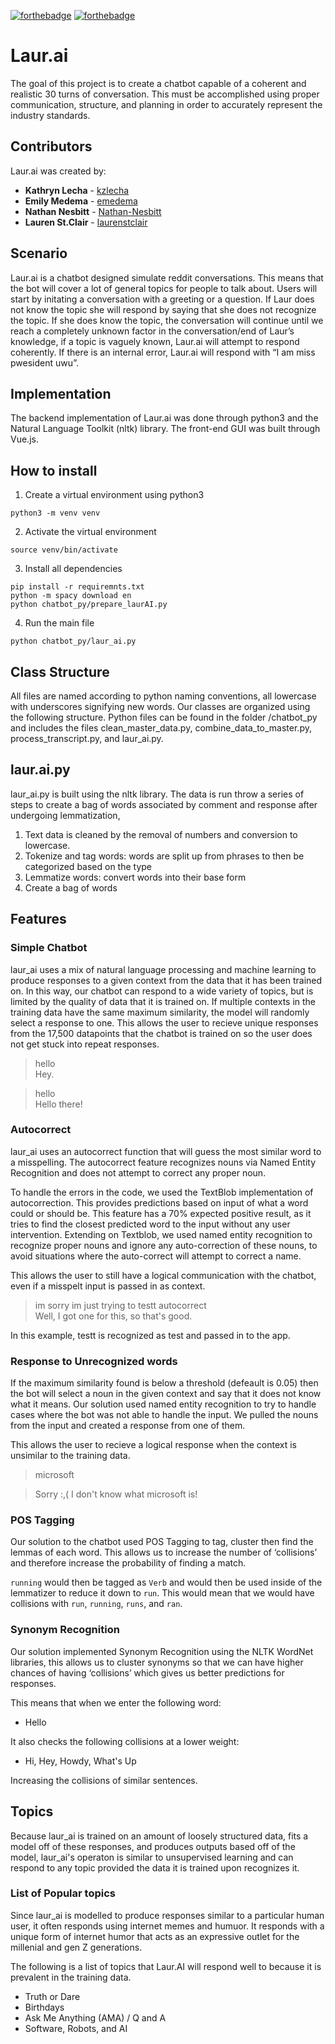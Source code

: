 [![forthebadge](https://forthebadge.com/images/badges/made-with-python.svg)](https://forthebadge.com)
[![forthebadge](https://forthebadge.com/images/badges/built-with-grammas-recipe.svg)](https://forthebadge.com)

# Laur.ai
The goal of this project is to create a chatbot capable of a coherent and realistic 30 turns of conversation. This must be accomplished using proper communication, structure, and planning in order to accurately represent the industry standards.

## Contributors
Laur.ai was created by:
* **Kathryn Lecha** - [kzlecha](https://github.com/kzlecha)
* **Emily Medema** - [emedema](https://github.com/emedema)
* **Nathan Nesbitt** - [Nathan-Nesbitt](https://github.com/Nathan-Nesbitt)
* **Lauren St.Clair** - [laurenstclair](https://github.com/laurenstclair)

## Scenario
Laur.ai is a chatbot designed simulate reddit conversations. This means that the bot will cover a lot of general topics for people to talk about. Users will start by initating a conversation with a greeting or a question. If Laur does not know the topic she will respond by saying that she does not recognize the topic. If she does know the topic, the conversation will continue until we reach a completely unknown factor in the conversation/end of Laur’s knowledge, if a topic is vaguely known, Laur.ai will attempt to respond coherently. If there is an internal error, Laur.ai will respond with “I am miss pwesident uwu”.

## Implementation
The backend implementation of Laur.ai was done through python3 and the Natural Language Toolkit (nltk) library. The front-end GUI was built through Vue.js.

## How to install
1. Create a virtual environment using python3
```
python3 -m venv venv
```
2. Activate the virtual environment
```
source venv/bin/activate
```
3. Install all dependencies
```
pip install -r requiremnts.txt
python -m spacy download en
python chatbot_py/prepare_laurAI.py
```
4. Run the main file
```
python chatbot_py/laur_ai.py
```
## Class Structure
All files are named according to python naming conventions, all lowercase with underscores signifying new words. Our classes are organized using the following structure. Python files can be found in the folder /chatbot_py and includes the files clean_master_data.py, combine_data_to_master.py, process_transcript.py, and laur_ai.py. 

## laur.ai.py
laur_ai.py is built using the nltk library. The data is run throw a series of steps to create a bag of words associated by comment and response after undergoing lemmatization,
  1. Text data is cleaned by the removal of numbers and conversion to lowercase.
  2. Tokenize and tag words: words are split up from phrases to then be categorized based on the type
  3. Lemmatize words: convert words into their base form
  4. Create a bag of words


## Features

### Simple Chatbot
laur_ai uses a mix of natural language processing and machine learning to produce responses to a given context from the data that it has been trained on. In this way, our chatbot can respond to a wide variety of topics, but is limited by the quality of data that it is trained on.
If multiple contexts in the training data have the same maximum similarity, the model will randomly select a response to one. This allows the user to recieve unique responses from the 17,500 datapoints that the chatbot is trained on so the user does not get stuck into repeat responses.

> hello  
Hey.

> hello           
Hello there!


### Autocorrect
laur_ai uses an autocorrect function that will guess the most similar word to a misspelling. The autocorrect feature recognizes nouns via Named Entity Recognition and does not attempt to correct any proper noun.

To handle the errors in the code, we used the TextBlob implementation of autocorrection. This provides predictions based on input of what a word could or should be. This feature has a 70% expected positive result, as it tries to find the closest predicted word to the input without any user intervention. Extending on Textblob, we used named entity recognition to recognize proper nouns and ignore any auto-correction of these nouns, to avoid situations where the auto-correct will attempt to correct a name.

This allows the user to still have a logical communication with the chatbot, even if a misspelt input is passed in as context.

> im sorry im just trying to testt autocorrect    
Well, I got one for this, so that's good.

In this example, testt is recognized as test and passed in to the app.

### Response to Unrecognized words
If the maximum similarity found is below a threshold (defeault is 0.05) then the bot will select a noun in the given context and say that it does not know what it means.
Our solution used named entity recognition to try to handle cases where the bot was not able to handle the input. We pulled the nouns from the input and created a response from one of them.

This allows the user to recieve a logical response when the context is unsimilar to the training data.

> microsoft 

> Sorry :,( I don't know what microsoft is!

### POS Tagging
Our solution to the chatbot used POS Tagging to tag, cluster then find the lemmas of each word. This allows us to increase the number of ‘collisions’ and therefore increase the probability of finding a match.

`running` would then be tagged as `Verb` and would then be used inside of the lemmatizer to reduce it down to `run`. This would mean that we would have 
collisions with `run`, `running`, `runs`, and `ran`.


### Synonym Recognition
Our solution implemented Synonym Recognition using the NLTK WordNet libraries, this allows us to cluster synonyms so that we can have higher chances of having ‘collisions’ which gives us better predictions for responses.

This means that when we enter the following word:
* Hello

It also checks the following collisions at a lower weight:
* Hi, Hey, Howdy, What's Up 

Increasing the collisions of similar sentences.

## Topics
Because laur_ai is trained on an amount of loosely structured data, fits a model off of these responses, and produces outputs based off of the model, laur_ai's operaton is similar to unsupervised learning and can respond to any topic provided the data it is trained upon recognizes it.

### List of Popular topics
Since laur_ai is modelled to produce responses similar to a particular human user, it often responds using internet memes and humuor. It responds with a unique form of internet humor that acts as an expressive outlet for the millenial and gen Z generations.

The following is a list of topics that Laur.AI will respond well to because it is prevalent in the training data.
* Truth or Dare
* Birthdays
* Ask Me Anything (AMA) / Q and A
* Software, Robots, and AI
